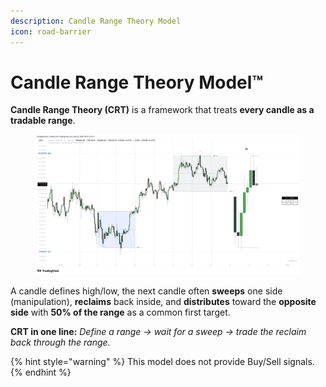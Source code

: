 ```yaml
---
description: Candle Range Theory Model
icon: road-barrier
---
```


# Candle Range Theory Model™

**Candle Range Theory (CRT)** is a framework that treats **every candle as a tradable range**.&#x20;

<figure><img src="../../.gitbook/assets/docs-candle-range-theory-001.png" alt=""><figcaption></figcaption></figure>

A candle defines high/low, the next candle often **sweeps** one side (manipulation), **reclaims** back inside, and **distributes** toward the **opposite side** with **50% of the range** as a common first target.

**CRT in one line:** _Define a range → wait for a sweep → trade the reclaim back through the range._

{% hint style="warning" %}
This model does not provide Buy/Sell signals.
{% endhint %}
